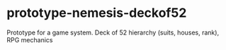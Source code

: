 # prototype-nemesis-deckof52
Prototype for a game system.  Deck of 52 hierarchy (suits, houses, rank), RPG mechanics
